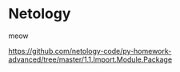 # Netology

meow

https://github.com/netology-code/py-homework-advanced/tree/master/1.1.Import.Module.Package

